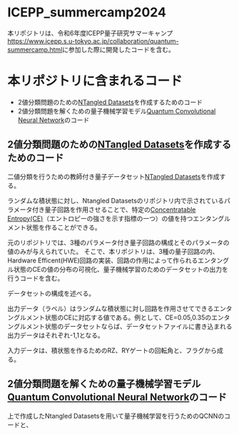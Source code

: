 # ICEPP_summercamp2024

本リポジトリは、令和6年度ICEPP量子研究サマーキャンプ<https://www.icepp.s.u-tokyo.ac.jp/collaboration/quantum-summercamp.html>に参加した際に開発したコードを含む。

# 本リポジトリに含まれるコード

* 2値分類問題のための[NTangled Datasets](https://github.com/LSchatzki/NTangled_Datasets?tab=readme-ov-file#ntangled-datasets)を作成するためのコード
* 2値分類問題を解くための量子機械学習モデル[Quantum Convolutional Neural Network](https://www.tensorflow.org/quantum/tutorials/qcnn?hl=ja)のコード

## 2値分類問題のための[NTangled Datasets](https://github.com/LSchatzki/NTangled_Datasets?tab=readme-ov-file#ntangled-datasets)を作成するためのコード

二値分類を行うための教師付き量子データセット[NTangled Datasets](https://github.com/LSchatzki/NTangled_Datasets?tab=readme-ov-file#ntangled-datasets)を作成する。

ランダムな積状態に対し、Ntangled Datasetsのリポジトリ内で示されているパラメータ付き量子回路を作用させることで、特定の[Concentratable Entropy(CE)](https://arxiv.org/abs/2104.06923)（エントロピーの強さを示す指標の一つ）の値を持つエンタングルメント状態を作ることができる。

元のリポジトリでは、3種のパラメータ付き量子回路の構成とそのパラメータの値のみが与えられていた。
そこで、本リポジトリは、3種の量子回路の内、Hardware Efficent(HWE)回路の実装、回路の作用によって作られるエンタングル状態のCEの値の分布の可視化、量子機械学習のためのデータセットの出力を行うコードを含む。

データセットの構成を述べる。

出力データ（ラベル）はランダムな積状態に対し回路を作用させてできるエンタングルメント状態のCEに対応する値である。例として、CE=0.05,0.35のエンタングルメント状態のデータセットならば、データセットファイルに書き込まれる出力データはそれぞれ-1,1となる。

入力データは、積状態を作るためのRZ、RYゲートの回転角と、フラグから成る。


## 2値分類問題を解くための量子機械学習モデル[Quantum Convolutional Neural Network](https://www.tensorflow.org/quantum/tutorials/qcnn?hl=ja)のコード
上で作成したNtangled Datasetsを用いて量子機械学習を行うためのQCNNのコードと、

